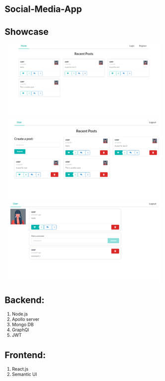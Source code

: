 # Social-Media-App

# Showcase

![Alt text](/images/1.png?raw=true "Title")
![Alt text](/images/2.png?raw=true "Title")
![Alt text](/images/3.png?raw=true "Title")

# Backend:

1. Node.js
2. Apollo server
3. Mongo DB
4. GraphQl
5. JWT

# Frontend:
1. React.js
2. Semantic UI
